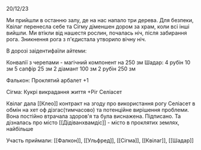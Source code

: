 
20/12/23

Ми прийшли в останню залу, де на нас напало три дерева. Для безпеки, Квілаг перенесла себе та Сігму діменшен дором за храм, коли всі інші вийшли. Ми втікли від нашестя рослин, почалась ніч, після забирання рога. Зникнення рога з п'єдистала утворило вічну ніч.

В дорозі заідентифаїли айтеми:

Конвалії з черепами - магічний компонент на 250 зм
Шадар: 
4 рубін 10 зм 
5 сапфір 25 зм 
2 діамант 100 зм 
2 рубін 250 зм

Фалькон:
Проклятий арбалет +1

Сігма:
Кукрі викрадання життя
+Ріг Селіасет

Квілаг дала [[Клео]] контракт на згоду про використання рогу Селіасет в обмін на хет оф дізгас(тимчасово) та потенційне вирішення проблеми. Вона постійно втрачала здоров'я та була виснажена. Підписано.
Та дізналась про місто [[Дідіванхвамдіс]] - місто в проклятих землях, найбільше




Участь приймали: [[Фалкон]], [[Ульфред]], [[Сігма]], [[Квілаг]], [[Шадар]]